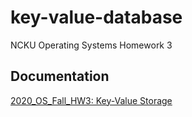 # key-value-database
NCKU Operating Systems Homework 3

## Documentation
[2020_OS_Fall_HW3: Key-Value Storage](https://hackmd.io/@nickchenchj/key-value-storage)
